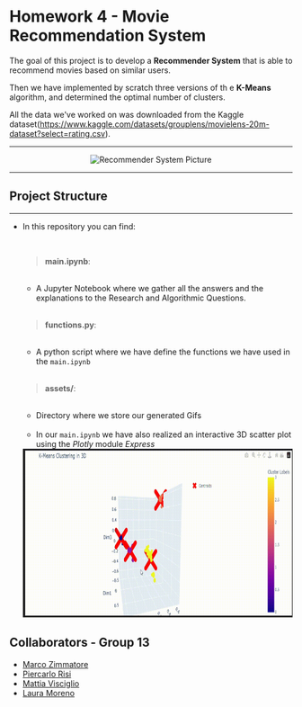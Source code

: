 # **Homework 4 - Movie Recommendation System**

The goal of this project is to develop a **Recommender System** that is able to recommend movies based on similar users.

Then we have implemented by scratch three versions of th e **K-Means** algorithm, and determined the optimal number of clusters.

All the data we've worked on was downloaded from the Kaggle dataset(https://www.kaggle.com/datasets/grouplens/movielens-20m-dataset?select=rating.csv).
___
<div style="text-align: center;">
  <img src="https://camo.githubusercontent.com/6ec1c674287af1e3a36028abbce44d4a011f48e37c612e98be29ac1c5e339617/68747470733a2f2f6d6f7669656c656e732e6f72672f696d616765732f736974652f6d61696e2d73637265656e2e706e67" alt="Recommender System Picture"/>
</div>

____

## **Project Structure**
___
- In this repository you can find:

    <br>


  > __main.ipynb__:
  
    <br>

    
    - A Jupyter Notebook where we gather all the answers and the explanations to the Research and Algorithmic Questions.
 
    <br>
     
  > __functions.py__:
    
    <br>

    - A python script where we have define the functions we have used in the `main.ipynb`
    
    <br>

  > __assets/__:

    <br>

    - Directory where we store our generated Gifs

    <br>

  - In our `main.ipynb` we have also realized an interactive 3D scatter plot using the *Plotly* module *Express*

  <div align="center">
  <img src="assets/3DScatterPlot.gif" alt="Video GIF" width = "600" height = "300">
</div>




## **Collaborators - Group 13**
- [Marco Zimmatore](https://github.com/zimmy11)
- [Piercarlo Risi](https://github.com/PierSerj)
- [Mattia Visciglio](https://github.com/MattiaV00)
- [Laura Moreno](https://github.com/lamorenod)
